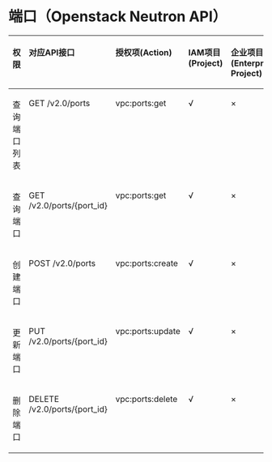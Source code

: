 # 端口（Openstack Neutron API）<a name="vpc_permission_0010"></a>

<a name="table8513144254019"></a>
<table><thead align="left"><tr id="row1557354254011"><th class="cellrowborder" valign="top" width="12.261226122612262%" id="mcps1.1.6.1.1"><p id="p6174435204812"><a name="p6174435204812"></a><a name="p6174435204812"></a>权限</p>
</th>
<th class="cellrowborder" valign="top" width="30.763076307630765%" id="mcps1.1.6.1.2"><p id="p8174113504816"><a name="p8174113504816"></a><a name="p8174113504816"></a>对应API接口</p>
</th>
<th class="cellrowborder" valign="top" width="21.452145214521455%" id="mcps1.1.6.1.3"><p id="p8701346133717"><a name="p8701346133717"></a><a name="p8701346133717"></a>授权项(Action)</p>
</th>
<th class="cellrowborder" valign="top" width="17.761776177617765%" id="mcps1.1.6.1.4"><p id="p5985736163016"><a name="p5985736163016"></a><a name="p5985736163016"></a>IAM项目(Project)</p>
</th>
<th class="cellrowborder" valign="top" width="17.761776177617765%" id="mcps1.1.6.1.5"><p id="p8985133619300"><a name="p8985133619300"></a><a name="p8985133619300"></a>企业项目(Enterprise Project)</p>
</th>
</tr>
</thead>
<tbody><tr id="row11573842194015"><td class="cellrowborder" valign="top" width="12.261226122612262%" headers="mcps1.1.6.1.1 "><p id="p3754115316017"><a name="p3754115316017"></a><a name="p3754115316017"></a>查询端口列表</p>
</td>
<td class="cellrowborder" valign="top" width="30.763076307630765%" headers="mcps1.1.6.1.2 "><p id="p1557374210407"><a name="p1557374210407"></a><a name="p1557374210407"></a>GET /v2.0/ports</p>
</td>
<td class="cellrowborder" valign="top" width="21.452145214521455%" headers="mcps1.1.6.1.3 "><p id="p561665274013"><a name="p561665274013"></a><a name="p561665274013"></a>vpc:ports:get</p>
</td>
<td class="cellrowborder" valign="top" width="17.761776177617765%" headers="mcps1.1.6.1.4 "><p id="p1475655902719"><a name="p1475655902719"></a><a name="p1475655902719"></a>√</p>
</td>
<td class="cellrowborder" valign="top" width="17.761776177617765%" headers="mcps1.1.6.1.5 "><p id="p153706545313"><a name="p153706545313"></a><a name="p153706545313"></a>×</p>
</td>
</tr>
<tr id="row16573114224014"><td class="cellrowborder" valign="top" width="12.261226122612262%" headers="mcps1.1.6.1.1 "><p id="p1875475316019"><a name="p1875475316019"></a><a name="p1875475316019"></a>查询端口</p>
</td>
<td class="cellrowborder" valign="top" width="30.763076307630765%" headers="mcps1.1.6.1.2 "><p id="p135731542134017"><a name="p135731542134017"></a><a name="p135731542134017"></a>GET /v2.0/ports/{port_id}</p>
</td>
<td class="cellrowborder" valign="top" width="21.452145214521455%" headers="mcps1.1.6.1.3 "><p id="p8780553184014"><a name="p8780553184014"></a><a name="p8780553184014"></a>vpc:ports:get</p>
</td>
<td class="cellrowborder" valign="top" width="17.761776177617765%" headers="mcps1.1.6.1.4 "><p id="p167561459142711"><a name="p167561459142711"></a><a name="p167561459142711"></a>√</p>
</td>
<td class="cellrowborder" valign="top" width="17.761776177617765%" headers="mcps1.1.6.1.5 "><p id="p1370175418319"><a name="p1370175418319"></a><a name="p1370175418319"></a>×</p>
</td>
</tr>
<tr id="row195739423404"><td class="cellrowborder" valign="top" width="12.261226122612262%" headers="mcps1.1.6.1.1 "><p id="p197544533019"><a name="p197544533019"></a><a name="p197544533019"></a>创建端口</p>
</td>
<td class="cellrowborder" valign="top" width="30.763076307630765%" headers="mcps1.1.6.1.2 "><p id="p5573204234020"><a name="p5573204234020"></a><a name="p5573204234020"></a>POST /v2.0/ports</p>
</td>
<td class="cellrowborder" valign="top" width="21.452145214521455%" headers="mcps1.1.6.1.3 "><p id="p566195516404"><a name="p566195516404"></a><a name="p566195516404"></a>vpc:ports:create</p>
</td>
<td class="cellrowborder" valign="top" width="17.761776177617765%" headers="mcps1.1.6.1.4 "><p id="p9757145912271"><a name="p9757145912271"></a><a name="p9757145912271"></a>√</p>
</td>
<td class="cellrowborder" valign="top" width="17.761776177617765%" headers="mcps1.1.6.1.5 "><p id="p19370155411318"><a name="p19370155411318"></a><a name="p19370155411318"></a>×</p>
</td>
</tr>
<tr id="row2057334214016"><td class="cellrowborder" valign="top" width="12.261226122612262%" headers="mcps1.1.6.1.1 "><p id="p1275411531907"><a name="p1275411531907"></a><a name="p1275411531907"></a>更新端口</p>
</td>
<td class="cellrowborder" valign="top" width="30.763076307630765%" headers="mcps1.1.6.1.2 "><p id="p13573194234019"><a name="p13573194234019"></a><a name="p13573194234019"></a>PUT /v2.0/ports/{port_id}</p>
</td>
<td class="cellrowborder" valign="top" width="21.452145214521455%" headers="mcps1.1.6.1.3 "><p id="p161533568406"><a name="p161533568406"></a><a name="p161533568406"></a>vpc:ports:update</p>
</td>
<td class="cellrowborder" valign="top" width="17.761776177617765%" headers="mcps1.1.6.1.4 "><p id="p187577594276"><a name="p187577594276"></a><a name="p187577594276"></a>√</p>
</td>
<td class="cellrowborder" valign="top" width="17.761776177617765%" headers="mcps1.1.6.1.5 "><p id="p10370105493116"><a name="p10370105493116"></a><a name="p10370105493116"></a>×</p>
</td>
</tr>
<tr id="row12574642194019"><td class="cellrowborder" valign="top" width="12.261226122612262%" headers="mcps1.1.6.1.1 "><p id="p197543532019"><a name="p197543532019"></a><a name="p197543532019"></a>删除端口</p>
</td>
<td class="cellrowborder" valign="top" width="30.763076307630765%" headers="mcps1.1.6.1.2 "><p id="p757464244015"><a name="p757464244015"></a><a name="p757464244015"></a>DELETE /v2.0/ports/{port_id}</p>
</td>
<td class="cellrowborder" valign="top" width="21.452145214521455%" headers="mcps1.1.6.1.3 "><p id="p0115195711407"><a name="p0115195711407"></a><a name="p0115195711407"></a>vpc:ports:delete</p>
</td>
<td class="cellrowborder" valign="top" width="17.761776177617765%" headers="mcps1.1.6.1.4 "><p id="p1267045134615"><a name="p1267045134615"></a><a name="p1267045134615"></a>√</p>
</td>
<td class="cellrowborder" valign="top" width="17.761776177617765%" headers="mcps1.1.6.1.5 "><p id="p6670155114465"><a name="p6670155114465"></a><a name="p6670155114465"></a>×</p>
</td>
</tr>
</tbody>
</table>

